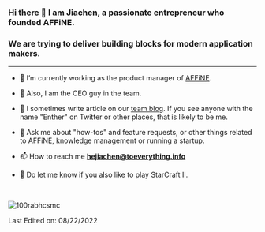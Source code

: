### Hi there 👋 I am Jiachen, a passionate entrepreneur who founded AFFiNE. 

### We are trying to deliver building blocks for modern application makers. 

---

- 🔭 I’m currently working as the product manager of <a href="https://affine.pro" target="blank">AFFiNE</a>.

- 🌱 Also, I am the CEO guy in the team.

- 📝 I sometimes write article on our <a href="https://blog.affine.pro/" target="blank">team blog</a>. If you see anyone with the name "Enther" on Twitter or other places, that is likely to be me.

- 💬 Ask me about "how-tos" and feature requests, or other things related to AFFiNE, knowledge management or running a startup.

- 📫 How to reach me **hejiachen@toeverything.info**

- 📄 Do let me know if you also like to play StarCraft II.


<br>

<p align="left"> <img src="https://komarev.com/ghpvc/?username=HeJiachen-PM&label=Profile%20views&color=0e75b6&style=flat" alt="100rabhcsmc" /> </p>

Last Edited on: 08/22/2022
